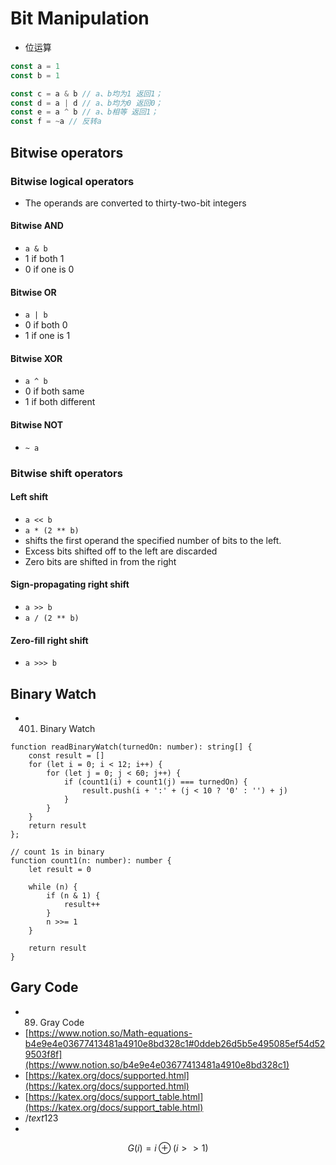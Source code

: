 # Bit Manipulation

- 位运算

```ts
const a = 1
const b = 1

const c = a & b // a、b均为1 返回1；
const d = a | d // a、b均为0 返回0；
const e = a ^ b // a、b相等 返回1；
const f = ~a // 反转a
```

## Bitwise operators

### Bitwise logical operators

- The operands are converted to thirty-two-bit integers

#### Bitwise AND

- `a & b`
- 1 if both 1
- 0 if one is 0

#### Bitwise OR

- `a | b`
- 0 if both 0
- 1 if one is 1

#### Bitwise XOR

- `a ^ b`
- 0 if both same
- 1 if both different

#### Bitwise NOT

- `~ a`

### Bitwise shift operators

#### Left shift

- `a << b`
- `a * (2 ** b)`
- shifts the first operand the specified number of bits to the left.
- Excess bits shifted off to the left are discarded
- Zero bits are shifted in from the right

#### Sign-propagating right shift

- `a >> b`
- `a / (2 ** b)`

#### Zero-fill right shift

- `a >>> b`

## Binary Watch
- 401. Binary Watch

```tsx
function readBinaryWatch(turnedOn: number): string[] {
    const result = []
    for (let i = 0; i < 12; i++) {
        for (let j = 0; j < 60; j++) {
            if (count1(i) + count1(j) === turnedOn) {
                result.push(i + ':' + (j < 10 ? '0' : '') + j)
            }
        }
    }
    return result
};

// count 1s in binary
function count1(n: number): number {
    let result = 0

    while (n) {
        if (n & 1) {
            result++
        }
        n >>= 1
    }

    return result
}
```

## Gary Code

- 89. Gray Code
- [https://www.notion.so/Math-equations-b4e9e4e03677413481a4910e8bd328c1#0ddeb26d5b5e495085ef54d529503f8f](https://www.notion.so/b4e9e4e03677413481a4910e8bd328c1)
- [https://katex.org/docs/supported.html](https://katex.org/docs/supported.html)
- [https://katex.org/docs/support_table.html](https://katex.org/docs/support_table.html)
- $/text{123}$
- 

$$
G(i)=i\oplus(i>>1)
$$
